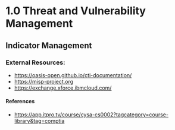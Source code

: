 # 1.0 Threat and Vulnerability Management

## Indicator Management

### External Resources:
+ https://oasis-open.github.io/cti-documentation/
+ https://misp-project.org
+ https://exchange.xforce.ibmcloud.com/



#### References
* https://app.itpro.tv/course/cysa-cs0002?tagcategory=course-library&tag=comptia
